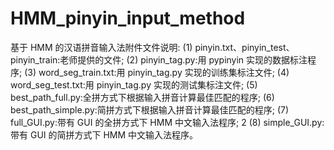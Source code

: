 # HMM_pinyin_input_method
基于 HMM 的汉语拼音输入法附件文件说明: (1) pinyin.txt、pinyin_test、pinyin_train:老师提供的文件; (2) pinyin_tag.py:用 pypinyin 实现的数据标注程序; (3) word_seg_train.txt:用 pinyin_tag.py 实现的训练集标注文件; (4) word_seg_test.txt:用 pinyin_tag.py 实现的测试集标注文件; (5) best_path_full.py:全拼方式下根据输入拼音计算最佳匹配的程序; (6) best_path_simple.py:简拼方式下根据输入拼音计算最佳匹配的程序; (7) full_GUI.py:带有 GUI 的全拼方式下 HMM 中文输入法程序; 2 (8) simple_GUI.py:带有 GUI 的简拼方式下 HMM 中文输入法程序。
